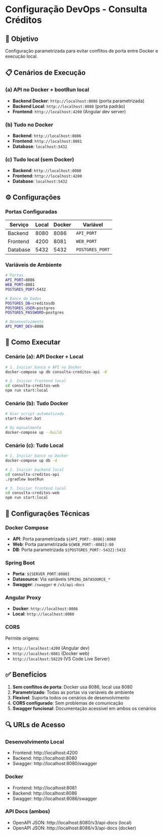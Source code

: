 # Configuração DevOps - Consulta Créditos

## 🎯 Objetivo
Configuração parametrizada para evitar conflitos de porta entre Docker e execução local.

## 📋 Cenários de Execução

### (a) API no Docker + bootRun local
- **Backend Docker**: `http://localhost:8086` (porta parametrizada)
- **Backend Local**: `http://localhost:8080` (porta padrão)
- **Frontend**: `http://localhost:4200` (Angular dev server)

### (b) Tudo no Docker
- **Backend**: `http://localhost:8086`
- **Frontend**: `http://localhost:8081`
- **Database**: `localhost:5432`

### (c) Tudo local (sem Docker)
- **Backend**: `http://localhost:8080`
- **Frontend**: `http://localhost:4200`
- **Database**: `localhost:5432`

## ⚙️ Configurações

### Portas Configuradas
| Serviço | Local | Docker | Variável |
|---------|-------|--------|----------|
| Backend | 8080 | 8086 | `API_PORT` |
| Frontend | 4200 | 8081 | `WEB_PORT` |
| Database | 5432 | 5432 | `POSTGRES_PORT` |

### Variáveis de Ambiente
```bash
# Portas
API_PORT=8086
WEB_PORT=8081
POSTGRES_PORT=5432

# Banco de Dados
POSTGRES_DB=creditosdb
POSTGRES_USER=postgres
POSTGRES_PASSWORD=postgres

# Desenvolvimento
API_PORT_DEV=8086
```

## 🚀 Como Executar

### Cenário (a): API Docker + Local
```bash
# 1. Iniciar banco e API no Docker
docker-compose up db consulta-creditos-api -d

# 2. Iniciar frontend local
cd consulta-creditos-web
npm run start:local
```

### Cenário (b): Tudo Docker
```bash
# Usar script automatizado
start-docker.bat

# Ou manualmente
docker-compose up --build
```

### Cenário (c): Tudo Local
```bash
# 1. Iniciar banco no Docker
docker-compose up db -d

# 2. Iniciar backend local
cd consulta-creditos-api
./gradlew bootRun

# 3. Iniciar frontend local
cd consulta-creditos-web
npm run start:local
```

## 🔧 Configurações Técnicas

### Docker Compose
- **API**: Porta parametrizada `${API_PORT:-8086}:8080`
- **Web**: Porta parametrizada `${WEB_PORT:-8081}:80`
- **DB**: Porta parametrizada `${POSTGRES_PORT:-5432}:5432`

### Spring Boot
- **Porta**: `${SERVER_PORT:8080}`
- **Datasource**: Via variáveis `SPRING_DATASOURCE_*`
- **Swagger**: `/swagger` e `/v3/api-docs`

### Angular Proxy
- **Docker**: `http://localhost:8086`
- **Local**: `http://localhost:8080`

### CORS
Permite origens:
- `http://localhost:4200` (Angular dev)
- `http://localhost:8081` (Docker web)
- `http://localhost:58229` (VS Code Live Server)

## ✅ Benefícios

1. **Sem conflitos de porta**: Docker usa 8086, local usa 8080
2. **Parametrizado**: Todas as portas via variáveis de ambiente
3. **Flexível**: Suporta todos os cenários de desenvolvimento
4. **CORS configurado**: Sem problemas de comunicação
5. **Swagger funcional**: Documentação acessível em ambos os cenários

## 🔍 URLs de Acesso

### Desenvolvimento Local
- Frontend: http://localhost:4200
- Backend: http://localhost:8080
- Swagger: http://localhost:8080/swagger

### Docker
- Frontend: http://localhost:8081
- Backend: http://localhost:8086
- Swagger: http://localhost:8086/swagger

### API Docs (ambos)
- OpenAPI JSON: http://localhost:8080/v3/api-docs (local)
- OpenAPI JSON: http://localhost:8086/v3/api-docs (docker)
